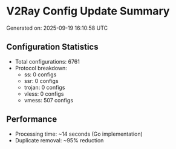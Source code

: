 # V2Ray Config Update Summary
Generated on: 2025-09-19 16:10:58 UTC

## Configuration Statistics
- Total configurations: 6761
- Protocol breakdown:
  - ss: 0 configs
  - ssr: 0 configs
  - trojan: 0 configs
  - vless: 0 configs
  - vmess: 507 configs

## Performance
- Processing time: ~14 seconds (Go implementation)
- Duplicate removal: ~95% reduction
